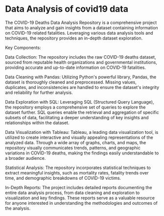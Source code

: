 # Data Analysis of covid19 data
The COVID-19 Deaths Data Analysis Repository is a comprehensive project that aims to analyze and gain insights from a dataset containing information on COVID-19 related fatalities. Leveraging various data analysis tools and techniques, the repository provides an in-depth dataset exploration.

Key Components:

Data Collection: The repository includes the raw COVID-19 deaths dataset, sourced from reputable health organizations and governmental institutions, providing accurate and up-to-date information on COVID-19 fatalities.

Data Cleaning with Pandas: Utilizing Python's powerful library, Pandas, the dataset is thoroughly cleaned and preprocessed. Missing values, duplicates, and inconsistencies are handled to ensure the dataset's integrity and reliability for further analysis.

Data Exploration with SQL: Leveraging SQL (Structured Query Language), the repository employs a comprehensive set of queries to explore the dataset further. SQL queries enable the retrieval and aggregation of specific subsets of data, facilitating a deeper understanding of key insights and relationships within the dataset.

Data Visualization with Tableau: Tableau, a leading data visualization tool, is utilized to create interactive and visually appealing representations of the analyzed data. Through a wide array of graphs, charts, and maps, the repository visually communicates trends, patterns, and geographic variations in COVID-19 deaths, making the findings easily understandable to a broader audience.

Statistical Analysis: The repository incorporates statistical techniques to extract meaningful insights, such as mortality rates, fatality trends over time, and demographic breakdowns of COVID-19 victims.

In-Depth Reports: The project includes detailed reports documenting the entire data analysis process, from data cleaning and exploration to visualization and key findings. These reports serve as a valuable resource for anyone interested in understanding the methodologies and outcomes of the analysis.
